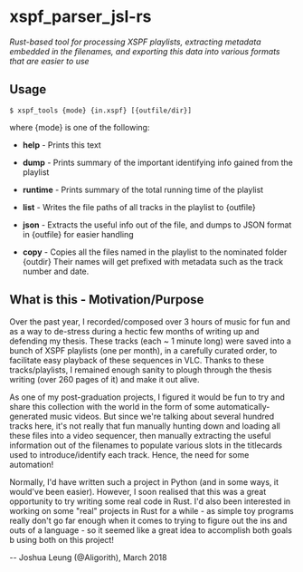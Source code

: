 xspf_parser_jsl-rs
==================
*Rust-based tool for processing XSPF playlists, extracting metadata embedded in the filenames, and exporting this data into various formats that are easier to use*


Usage
-----

`` $ xspf_tools {mode} {in.xspf} [{outfile/dir}] ``
                  
where {mode} is one of the following:
   * **help**    -  Prints this text
   
   * **dump**    -   Prints summary of the important identifying info gained from the playlist
   * **runtime** -   Prints summary of the total running time of the playlist
   
   * **list**    -   Writes the file paths of all tracks in the playlist to {outfile}
   * **json**    -   Extracts the useful info out of the file, and dumps to JSON format
                      in {outfile} for easier handling
   
   * **copy**    -  Copies all the files named in the playlist to the nominated folder {outdir}
                     Their names will get prefixed with metadata such as the track number and date.


What is this - Motivation/Purpose
---------------------------------
Over the past year, I recorded/composed over 3 hours of music for fun and as a way to de-stress during a hectic few months of writing up and defending my thesis.
These tracks (each ~ 1 minute long) were saved into a bunch of XSPF playlists (one per month), in a carefully curated order, to facilitate easy playback of these
sequences in VLC. Thanks to these tracks/playlists, I remained enough sanity to plough through the thesis writing (over 260 pages of it) and make it out alive.

As one of my post-graduation projects, I figured it would be fun to try and share this collection with the world in the form of some automatically-generated music
videos. But since we're talking about several hundred tracks here, it's not really that fun manually hunting down and loading all these files into a video sequencer,
then manually extracting the useful information out of the filenames to populate various slots in the titlecards used to introduce/identify each track. Hence, the need
for some automation!

Normally, I'd have written such a project in Python (and in some ways, it would've been easier). However, I soon realised that this was a great opportunity to try writing
some real code in Rust. I'd also been interested in working on some "real" projects in Rust for a while - as simple toy programs really don't go far enough when it comes to
trying to figure out the ins and outs of a language - so it seemed like a great idea to accomplish both goals b using both on this project!


-- Joshua Leung (@Aligorith), March 2018



